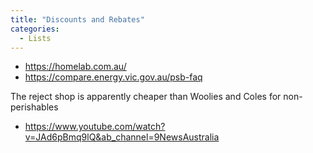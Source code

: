 ```yaml
---
title: "Discounts and Rebates"
categories:
  - Lists
---
```


- https://homelab.com.au/ 
- https://compare.energy.vic.gov.au/psb-faq

The reject shop is apparently cheaper than Woolies and Coles for non-perishables
- https://www.youtube.com/watch?v=JAd6pBmq9lQ&ab_channel=9NewsAustralia
